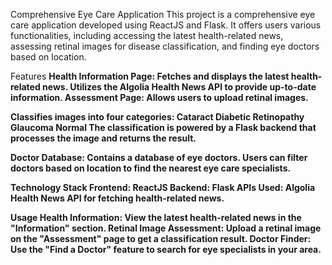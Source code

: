 Comprehensive Eye Care Application
This project is a comprehensive eye care application developed using ReactJS and Flask. It offers users various functionalities, including accessing the latest health-related news, assessing retinal images for disease classification, and finding eye doctors based on location.

Features
<b>Health Information Page:<b>
Fetches and displays the latest health-related news.
Utilizes the Algolia Health News API to provide up-to-date information.
Assessment Page:
Allows users to upload retinal images.

Classifies images into four categories:
Cataract
Diabetic Retinopathy
Glaucoma
Normal
The classification is powered by a Flask backend that processes the image and returns the result.

Doctor Database:
Contains a database of eye doctors.
Users can filter doctors based on location to find the nearest eye care specialists.

Technology Stack
Frontend: ReactJS
Backend: Flask
APIs Used:
Algolia Health News API for fetching health-related news.

Usage
Health Information: View the latest health-related news in the "Information" section.
Retinal Image Assessment: Upload a retinal image on the "Assessment" page to get a classification result.
Doctor Finder: Use the "Find a Doctor" feature to search for eye specialists in your area.
